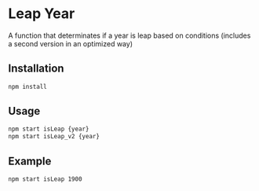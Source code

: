 # Leap Year

A function that determinates if a year is leap based on conditions (includes a second version in an optimized way)

## Installation

```bash
npm install
```

## Usage

```bash
npm start isLeap {year}
npm start isLeap_v2 {year}
```

## Example

```bash
npm start isLeap 1900
```
